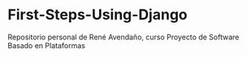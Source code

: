 # First-Steps-Using-Django
Repositorio personal de René Avendaño, curso Proyecto de Software Basado en Plataformas
